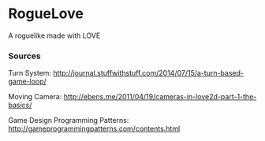 # RogueLove

A roguelike made with LOVE

### Sources

Turn System: http://journal.stuffwithstuff.com/2014/07/15/a-turn-based-game-loop/

Moving Camera: http://ebens.me/2011/04/19/cameras-in-love2d-part-1-the-basics/

Game Design Programming Patterns: http://gameprogrammingpatterns.com/contents.html

